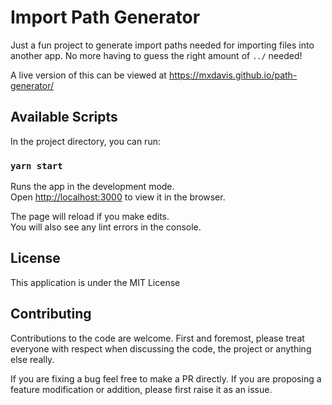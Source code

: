 # Import Path Generator

Just a fun project to generate import paths needed for importing files into another app. No more having to guess the right amount of `../` needed!

A live version of this can be viewed at https://mxdavis.github.io/path-generator/ 

## Available Scripts

In the project directory, you can run:

### `yarn start`

Runs the app in the development mode.<br>
Open [http://localhost:3000](http://localhost:3000) to view it in the browser.

The page will reload if you make edits.<br>
You will also see any lint errors in the console.

## License

This application is under the MIT License

## Contributing

Contributions to the code are welcome. First and foremost, please treat everyone with respect when discussing the code, the project or anything else really. 

If you are fixing a bug feel free to make a PR directly. If you are proposing a feature modification or addition, please first raise it as an issue.